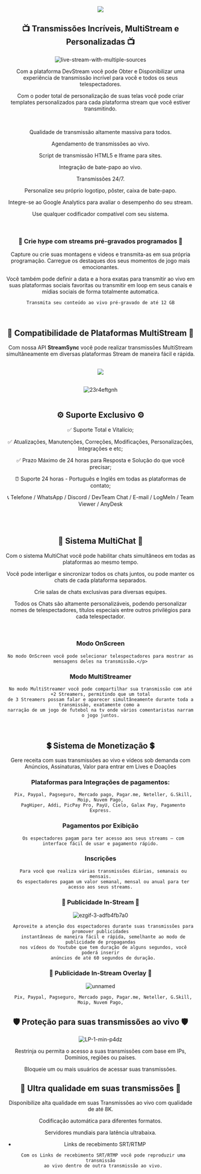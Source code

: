 <div align="center">
<a href="https://github.com/Developer-Team-Organization/Live-Streaming-Center-Pro" target="_blank"><img src="https://user-images.githubusercontent.com/8391493/206879279-9f71a488-d60a-402e-830d-a9d3e2faa99a.gif" target="_blank"></a>

## 📺	Transmissões Incríveis, MultiStream e Personalizadas 📺

  ![live-stream-with-multiple-sources](https://user-images.githubusercontent.com/8391493/206886805-7f954f6b-46e2-4d12-a4d9-812debafc637.png)

<p>Com a plataforma DevStream você pode Obter e Disponibilizar uma experiência de transmissão incrível para você e todos os seus telespectadores.</p>
<p>Com o poder total de personalização de suas telas você pode criar templates personalizados para cada plataforma stream que você estiver transmitindo.</p>
    <br>
<p>Qualidade de transmissão altamente massiva para todos.</p>
<p>Agendamento de transmissões ao vivo.</p>
<p>Script de transmissão HTML5 e Iframe para sites.</p>
<p>Integração de bate-papo ao vivo.</p>
<p>Transmissões 24/7.</p>
<p>Personalize seu próprio logotipo, pôster, caixa de bate-papo.</p>
<p>Integre-se ao Google Analytics para avaliar o desempenho do seu stream.</p>
<p>Use qualquer codificador compatível com seu sistema.</p>
  <br>

  ### 🎥	Crie hype com streams pré-gravados programados 🎥
  
<p>Capture ou crie suas montagens e videos e transmita-as em sua própria programação. Carregue os destaques dos seus momentos de jogo mais emocionantes.</p>
<p>Você também pode definir a data e a hora exatas para transmitir ao vivo em suas plataformas sociais favoritas ou transmitir em loop em seus canais e mídias sociais de forma totalmente automatica.</p>
  
```
Transmita seu conteúdo ao vivo pré-gravado de até 12 GB
```

<br>
  
##  🎲	Compatibilidade de Plataformas MultiStream 🎲
  
<p>Com nossa API <strong>StreamSync</strong> você pode realizar transmissões MultiStream simultâneamente em diversas plataformas Stream de maneira fácil e rápida.</p>
<br><a href="https://github.com/Developer-Team-Organization/Live-Streaming-Center-Pro" target="_blank"><img src="https://user-images.githubusercontent.com/8391493/206880322-1e35d5dc-1051-4d20-962f-560db6ffe661.png" target="_blank"></a><br><br>
  
![23r4eftgnh](https://user-images.githubusercontent.com/8391493/206886519-574682f1-1581-4b49-ac22-1eeb1b02e069.png)<br><br>
  
## :gear:	Suporte Exclusivo :gear:
</h3>
  
✅	Suporte Total e Vitalício;

✅	Atualizações, Manutenções, Correções, Modificações, Personalizações, Integrações e etc;

✅	Prazo Máximo de 24 horas para Resposta e Solução do que você precisar;

:alarm_clock:	Suporte 24 horas - Português e Inglês em todas as plataformas de contato;

:telephone_receiver:	Telefone / WhatsApp / Discord / DevTeam Chat / E-mail / LogMeIn / Team Viewer / AnyDesk

<br><br>
  
##  📢	Sistema MultiChat 📢
<p>Com o sistema MultiChat você pode habilitar chats simultâneos em todas as plataformas ao mesmo tempo.</p>
<p>Você pode interligar e sincronizar todos os chats juntos, ou pode manter os chats de cada plataforma separados.</p>
<p>Crie salas de chats exclusivas para diversas equipes.</p>
<p>Todos os Chats são altamente personalizáveis, podendo personalizar nomes de telespectadores, títulos especiais entre outros privilégios para cada telespectador.</p>
<br>

### Modo OnScreen
  
<div align="center">
  
  ```
No modo OnScreen você pode selecionar telespectadores para mostrar as mensagens deles na transmissão.</p>

  ```
  
### Modo MultiStreamer
      
```
No modo MultiStreamer você pode compartilhar sua transmissão com até +2 Streamers, permitindo que um total
de 3 Streamers possam falar e aparecer simultâneamente durante toda a transmissão, exatamente como a 
narração de um jogo de futebol na tv onde vários comentaristas narram o jogo juntos.
```

<br>
  
## 💲 Sistema de Monetização 💲
  
Gere receita com suas transmissões ao vivo e vídeos sob demanda com Anúncios, Assinaturas, Valor para entrar em Lives e Doações</div>

### Plataformas para Integrações de pagamentos:
  
```
  Pix, Paypal, Pagseguro, Mercado pago, Pagar.me, Neteller, G.Skill, Moip, Nuvem Pago,
  PagHiper, Addi, PicPay Pro, PayU, Cielo, Galax Pay, Pagamento Express.
```

### Pagamentos por Exibição
  
```
  Os espectadores pagam para ter acesso aos seus streams – com interface fácil de usar e pagamento rápido.
```

### Inscrições
  
```
  Para você que realiza várias transmissões diárias, semanais ou mensais.
  Os espectadores pagam um valor semanal, mensal ou anual para ter acesso aos seus streams.
```

### 📣 Publicidade In-Stream 📣

  ![ezgif-3-adfb4fb7a0](https://user-images.githubusercontent.com/8391493/206885589-216f6b04-db9e-41a1-99ab-180defefcb83.gif)

```
  Aproveite a atenção dos espectadores durante suas transmissões para promover publicidades
  instantâneas de maneira fácil e rápida, semelhante ao modo de publicidade de propagandas
  nos vídeos do Youtube que tem duração de alguns segundos, você poderá inserir
  anúncios de até 60 segundos de duração.
```

### 📣	Publicidade In-Stream Overlay 📣

  ![unnamed](https://user-images.githubusercontent.com/8391493/206885572-633a76d5-f64a-4cc2-b4cb-f2be0a583c06.png)

```
  Pix, Paypal, Pagseguro, Mercado pago, Pagar.me, Neteller, G.Skill, Moip, Nuvem Pago,
```

## 🛡️	Proteção para suas transmissões ao vivo 🛡️

![LP-1-min-p4dz](https://user-images.githubusercontent.com/8391493/206885792-2f392316-92a8-452c-865e-4dd949389d63.png)

<p>Restrinja ou permita o acesso a suas transmissões com base em IPs, Domínios, regiões ou países.</p>
<p>Bloqueie um ou mais usuários de acessar suas transmissões.</p>

## :art:	Ultra qualidade em suas transmissões :art:

<p>Disponibilize alta qualidade em suas Transmissões ao vivo com qualidade de até 8K.</p>
<p>Codificação automática para diferentes formatos.</p>
<p>Servidores mundiais para latência ultrabaixa.</p>

- Links de recebimento SRT/RTMP

```
  Com os Links de recebimento SRT/RTMP você pode reproduzir uma transmissão
  ao vivo dentro de outra transmissão ao vivo.
```
